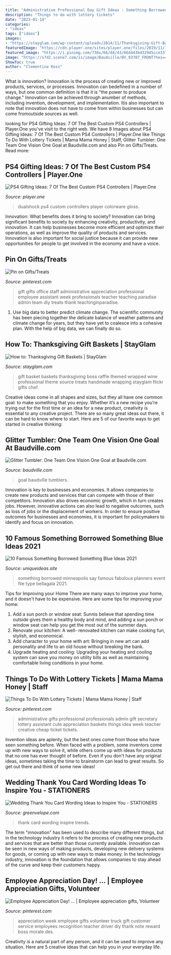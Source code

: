 ```yaml
---
title: "Administrative Professional Day Gift Ideas : Something Borrowed Minneapolis Say Famous Fabulous Planners Event File Type Bellagala 2021"
description: "Things to do with lottery tickets"
date: "2023-01-14"
categories:
- "ideas"
tags: ["ideas"]
images:
- "https://stayglam.com/wp-content/uploads/2014/11/Thanksgiving-Gift-Basket-4.jpg"
featuredImage: "https://cdn.player.one/sites/player.one/files/2019/11/12/cover.jpg"
featured_image: "https://i.pinimg.com/736x/66/d4/43/66d443bd329d5cce337a1588ab3c138a--teacher-morale-employee-motivation.jpg"
image: "https://s7d2.scene7.com/is/image/Baudville/BV_93707_FRONT?hei=498&amp;wid=498&amp;op_sharpen=1&amp;resMode=sharp2"
ShowToc: true
author: "Clementina Koss"
---
```



What is innovation?
Innovation is the process of creating new or improved products, services, or processes. Innovation can bedefined in a number of ways, but one common definition is that it is "the power to produce change." Innovation can be achieved through anumber of methods, including invention, development, and implementation. Itis also important to note that innovation does not have to come from within businesses but can come fromoutside sources as well.

	

		
looking for PS4 Gifting Ideas: 7 Of The Best Custom PS4 Controllers | Player.One you've visit to the right web. We have 8 Images about PS4 Gifting Ideas: 7 Of The Best Custom PS4 Controllers | Player.One like Things To Do With Lottery Tickets | Mama Mama Honey | Staff, Glitter Tumbler: One Team One Vision One Goal at Baudville.com and also Pin on Gifts/Treats. Read more:
		
    
## PS4 Gifting Ideas: 7 Of The Best Custom PS4 Controllers | Player.One

<img loading=lazy src="https://cdn.player.one/sites/player.one/files/2019/11/12/cover.jpg" onerror="this.onerror=null;this.src='https://tse1.mm.bing.net/th?id=OIP.H1Uj5ObWTPgslgu1fGkr9gHaDt&amp;pid=15.1';" alt="PS4 Gifting Ideas: 7 Of The Best Custom PS4 Controllers | Player.One">

_Source: player.one_

>dualshock ps4 custom controllers player colorware gloss. 

	

Innovation: What benefits does it bring to society?
Innovation can bring significant benefits to society by enhancing creativity, productivity, and innovation. It can help businesses become more efficient and optimize their operations, as well as improve the quality of products and services. Innovation is also important for social justice because it can provide new opportunities for people to get involved in the economy and have a voice.

    
## Pin On Gifts/Treats

<img loading=lazy src="https://i.pinimg.com/736x/60/00/1d/60001de049ee1e056c5f45c96eac3a90--work-gifts-office-gifts.jpg" onerror="this.onerror=null;this.src='https://tse3.mm.bing.net/th?id=OIP.3YAGjSY7FOAkfdS8tAbZmwHaJ4&amp;pid=15.1';" alt="Pin on Gifts/Treats">

_Source: pinterest.com_

>gift gifts office staff administrative appreciation professional employee assistant week professionals teacher teaching paradise admin team diy treats thank teachinginparadise. 

	

1. Use big data to better predict climate change. The scientific community has been piecing together the delicate balance of weather patterns and climate change for years, but they have yet to coalesce into a cohesive plan. With the help of big data, we can finally do so. 

    
## How To: Thanksgiving Gift Baskets | StayGlam

<img loading=lazy src="https://stayglam.com/wp-content/uploads/2014/11/Thanksgiving-Gift-Basket-4.jpg" onerror="this.onerror=null;this.src='https://tse1.mm.bing.net/th?id=OIP.Ada06OKFY2yoUBtTalC7TAAAAA&amp;pid=15.1';" alt="How to: Thanksgiving Gift Baskets | StayGlam">

_Source: stayglam.com_

>gift basket baskets thanksgiving boss raffle themed wrapped wine professional theme source treats handmade wrapping stayglam flickr gifts chef. 

	

Creative ideas come in all shapes and sizes, but they all have one common goal: to make something that you enjoy. Whether it’s a new recipe you’re trying out for the first time or an idea for a new product, creativity is essential to any creative project. There are so many great ideas out there, it can be hard to know where to start. Here are 5 of our favorite ways to get started in creative thinking: 

    
## Glitter Tumbler: One Team One Vision One Goal At Baudville.com

<img loading=lazy src="https://s7d2.scene7.com/is/image/Baudville/BV_93707_FRONT?hei=498&amp;wid=498&amp;op_sharpen=1&amp;resMode=sharp2" onerror="this.onerror=null;this.src='https://tse2.mm.bing.net/th?id=OIP.MNktYWxMbH99w4zm2nndaAHaHa&amp;pid=15.1';" alt="Glitter Tumbler: One Team One Vision One Goal at Baudville.com">

_Source: baudville.com_

>goal baudville tumblers. 

	

Innovation is key to businesses and economies. It allows companies to create new products and services that can compete with those of their competitors. Innovation also drives economic growth, which in turn creates jobs. However, innovative actions can also lead to negative outcomes, such as loss of jobs or the displacement of workers. In order to ensure positive outcomes for businesses and economies, it is important for policymakers to identify and focus on innovation.

    
## 10 Famous Something Borrowed Something Blue Ideas 2021

<img loading=lazy src="https://www.uniqueideas.site/wp-content/uploads/something-old-new-borrowed-blue-as-you-say-i-do-minneapolis-2.jpg" onerror="this.onerror=null;this.src='https://tse3.mm.bing.net/th?id=OIP.vgrEgf95F9FVqjf5SftXawHaLH&amp;pid=15.1';" alt="10 Famous Something Borrowed Something Blue Ideas 2021">

_Source: uniqueideas.site_

>something borrowed minneapolis say famous fabulous planners event file type bellagala 2021. 

	

Tips for Improving your Home
There are many ways to improve your home, and it doesn't have to be expensive. Here are some tips for improving your home: 
1. Add a sun porch or window seat: Sunnis believe that spending time outside gives them a healthy body and mind, and adding a sun porch or window seat can help you get the most out of the summer days. 
2. Renovate your kitchen: A well- renovated kitchen can make cooking fun, stylish, and economical. 
3. Add character to your home with art: Bringing in new art can add personality and life to an old house without breaking the bank. 
4. Upgrade heating and cooling: Upgrading your heating and cooling system can save you money on utility bills as well as maintaining comfortable living conditions in your home.

    
## Things To Do With Lottery Tickets | Mama Mama Honey | Staff

<img loading=lazy src="https://i.pinimg.com/736x/2e/2b/82/2e2b829f50731f6bd82f894233499956--administrative-professional-day-gifts-administrative-professionals-day-gifts-secretary.jpg" onerror="this.onerror=null;this.src='https://tse4.mm.bing.net/th?id=OIP.02YoVq7kVK3js_j5TPxC8AHaFj&amp;pid=15.1';" alt="Things To Do With Lottery Tickets | Mama Mama Honey | Staff">

_Source: pinterest.com_

>administrative gifts professional professionals admin gift secretary lottery assistant cute appreciation baskets things idea week teacher creative cheap ticket tickets. 

	

Invention ideas are aplenty, but the best ones come from those who have seen something before. When faced with a problem, some inventors come up with new ways to solve it, while others come up with ideas for products that no one has ever thought of before. Even if you don't have any original ideas, sometimes taking the time to brainstorm can lead to great results. So get out there and think of some new ideas!

    
## Wedding Thank You Card Wording Ideas To Inspire You - STATIONERS

<img loading=lazy src="https://cdn.greenvelope.com/blog/wp-content/uploads/image3-4.png" onerror="this.onerror=null;this.src='https://tse2.mm.bing.net/th?id=OIP.CawGVsu3n59m6nOcMafJBAHaFb&amp;pid=15.1';" alt="Wedding Thank You Card Wording Ideas to Inspire You - STATIONERS">

_Source: greenvelope.com_

>thank card wording inspire trends. 

	

The term "innovation" has been used to describe many different things, but in the technology industry it refers to the process of creating new products and services that are better than those currently available. Innovation can be seen in new ways of making products, developing new delivery systems for goods, or coming up with new ways to make money. In the technology industry, innovation is the foundation that allows companies to stay ahead of the curve and keep their customers happy.

    
## Employee Appreciation Day! … | Employee Appreciation Gifts, Volunteer

<img loading=lazy src="https://i.pinimg.com/736x/66/d4/43/66d443bd329d5cce337a1588ab3c138a--teacher-morale-employee-motivation.jpg" onerror="this.onerror=null;this.src='https://tse3.mm.bing.net/th?id=OIP.ZlpeFXoDMmi3hz1H88Z0tgHaJ3&amp;pid=15.1';" alt="Employee Appreciation Day! … | Employee appreciation gifts, Volunteer">

_Source: pinterest.com_

>appreciation week employee gifts volunteer truck gift customer service employees recognition teacher driver diy thank note reward boss morale des. 

	

Creativity is a natural part of any person, and it can be used to improve any situation. Here are 5 creative ideas that can help you in your everyday life.

